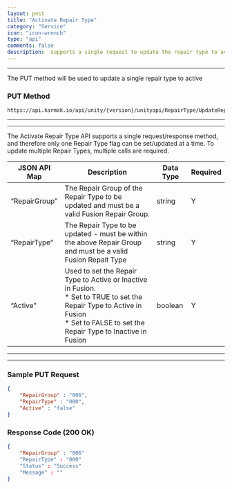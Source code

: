 ```yaml
---
layout: post
title: "Activate Repair Type"
category: "Service" 
icon: "icon-wrench"
type: "api" 
comments: false
description:  supports a single request to update the repair type to active
---
```


---
The PUT method will be used to update a single repair type to active


### PUT Method
```
https://api.karmak.io/api/unity/{version}/unityapi/RepairType/UpdateRepairType
```

---
---

The Activate Repair Type API supports a single request/response method, and therefore only one Repair Type  flag can be set/updated at a time.  To update multiple Repair Types, multiple calls are required.

| JSON API Map | Description                                                                       | Data Type        |Required   |
|---------------|------------------------------------------------------------------------|---------|---|
| “RepairGroup” | The Repair Group of the Repair Type to be updated and must be a valid Fusion Repair Group.                    | string  | Y |
| “RepairType”  | The Repair Type to be updated - must be within the above Repair Group and must be a valid Fusion Repait Type | string  | Y |
| “Active”      | Used to set the Repair Type to Active or Inactive in Fusion. <BR>* Set to TRUE to set the Repair Type to Active in Fusion<BR>* Set to FALSE to set the Repair Type to Inactive in Fusion           | boolean | Y |

---
---

### Sample PUT Request
```json	
{
	"RepairGroup" : "006",
	"RepairType" : "000",
	"Active" : "false"
}
```

### Response Code (200 OK)
```json
{
	"RepairGroup" : "006"
	"RepairType" : "000"
	"Status" : "Success"
	"Message" : ""
}
```